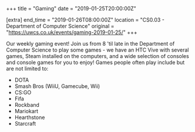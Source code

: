 +++
title = "Gaming"
date = "2019-01-25T20:00:00Z"

[extra]
end_time = "2019-01-26T08:00:00Z"
location = "CS0.03 - Department of Computer Science"
original = "https://uwcs.co.uk/events/gaming-2019-01-25/"
+++

Our weekly gaming event\! Join us from 8 'til late in the Department of Computer Science to play some games - we have an HTC Vive with several games, Steam installed on the computers, and a wide selection of consoles and console games for you to enjoy\! Games people often play include but are not limited to:  

  - DOTA  
  - Smash Bros (WiiU, Gamecube, Wii)  
  - CS:GO  
  - Fifa  
  - Rockband  
  - Mariokart  
  - Hearthstone  
  - Starcraft

